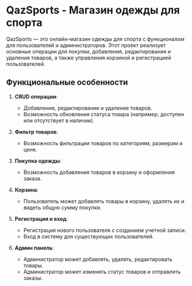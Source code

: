 # QazSports - Магазин одежды для спорта

QazSports — это онлайн-магазин одежды для спорта с функционалом для пользователей и администраторов. Этот проект реализует основные операции для покупки, добавления, редактирования и удаления товаров, а также управления корзиной и регистрацией пользователей.

## Функциональные особенности

1. **CRUD операции**:
   - Добавление, редактирование и удаление товаров.
   - Возможность обновления статуса товара (например, доступен или отсутствует в наличии).
   
2. **Фильтр товаров**:
   - Возможность фильтрации товаров по категориям, размерам и цене.

3. **Покупка одежды**:
   - Возможность добавления товаров в корзину и оформления заказа.

4. **Корзина**:
   - Пользователь может добавлять товары в корзину, удалять их и видеть общую сумму покупки.

5. **Регистрация и вход**:
   - Регистрация нового пользователя с созданием учетной записи.
   - Вход в систему для существующих пользователей.

6. **Админ панель**:
   - Администратор может добавлять, удалять, редактировать товары.
   - Администратор может изменять статус товаров и отправлять заказы.
